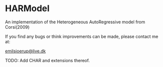# HARModel

An implementation of the Heterogeneous AutoRegressive model from Corsi(2009)

If you find any bugs or think improvements can be made, please contact me at:

emilsjoerup@live.dk

TODO: Add CHAR and extensions thereof.

